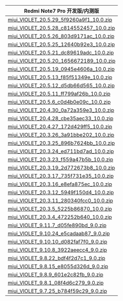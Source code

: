| Redmi Note7 Pro  开发版/内测版    |
| ---- |
| [miui_VIOLET_20.5.29_5f9260a9f1_10.0.zip](https://hugeota.d.miui.com/20.5.29/miui_VIOLET_20.5.29_5f9260a9f1_10.0.zip)    |
| [miui_VIOLET_20.5.28_c814552457_10.0.zip](https://hugeota.d.miui.com/20.5.28/miui_VIOLET_20.5.28_c814552457_10.0.zip)    |
| [miui_VIOLET_20.5.26_803d9171ac_10.0.zip](https://hugeota.d.miui.com/20.5.26/miui_VIOLET_20.5.26_803d9171ac_10.0.zip)    |
| [miui_VIOLET_20.5.25_12640b92e3_10.0.zip](https://hugeota.d.miui.com/20.5.25/miui_VIOLET_20.5.25_12640b92e3_10.0.zip)    |
| [miui_VIOLET_20.5.21_dc89619adc_10.0.zip](https://hugeota.d.miui.com/20.5.21/miui_VIOLET_20.5.21_dc89619adc_10.0.zip)    |
| [miui_VIOLET_20.5.20_1656672189_10.0.zip](https://hugeota.d.miui.com/20.5.20/miui_VIOLET_20.5.20_1656672189_10.0.zip)    |
| [miui_VIOLET_20.5.19_0945e4606a_10.0.zip](https://hugeota.d.miui.com/20.5.19/miui_VIOLET_20.5.19_0945e4606a_10.0.zip)    |
| [miui_VIOLET_20.5.13_f85f51349e_10.0.zip](https://hugeota.d.miui.com/20.5.13/miui_VIOLET_20.5.13_f85f51349e_10.0.zip)    |
| [miui_VIOLET_20.5.12_d5db66d565_10.0.zip](https://hugeota.d.miui.com/20.5.12/miui_VIOLET_20.5.12_d5db66d565_10.0.zip)    |
| [miui_VIOLET_20.5.11_ff799af26b_10.0.zip](https://hugeota.d.miui.com/20.5.11/miui_VIOLET_20.5.11_ff799af26b_10.0.zip)    |
| [miui_VIOLET_20.5.6_c0d4b0e09c_10.0.zip](https://hugeota.d.miui.com/20.5.6/miui_VIOLET_20.5.6_c0d4b0e09c_10.0.zip)    |
| [miui_VIOLET_20.4.30_0a72a359e3_10.0.zip](https://hugeota.d.miui.com/20.4.30/miui_VIOLET_20.4.30_0a72a359e3_10.0.zip)    |
| [miui_VIOLET_20.4.28_cbe35aec33_10.0.zip](https://hugeota.d.miui.com/20.4.28/miui_VIOLET_20.4.28_cbe35aec33_10.0.zip)    |
| [miui_VIOLET_20.4.27_172d429ff5_10.0.zip](https://hugeota.d.miui.com/20.4.27/miui_VIOLET_20.4.27_172d429ff5_10.0.zip)    |
| [miui_VIOLET_20.3.26_3a91bbe202_10.0.zip](https://hugeota.d.miui.com/20.3.26/miui_VIOLET_20.3.26_3a91bbe202_10.0.zip)    |
| [miui_VIOLET_20.3.25_896b7624bb_10.0.zip](https://hugeota.d.miui.com/20.3.25/miui_VIOLET_20.3.25_896b7624bb_10.0.zip)    |
| [miui_VIOLET_20.3.24_ed711bd7ad_10.0.zip](https://hugeota.d.miui.com/20.3.24/miui_VIOLET_20.3.24_ed711bd7ad_10.0.zip)    |
| [miui_VIOLET_20.3.23_f559a47b5b_10.0.zip](https://hugeota.d.miui.com/20.3.23/miui_VIOLET_20.3.23_f559a47b5b_10.0.zip)    |
| [miui_VIOLET_20.3.19_2d772673b8_10.0.zip](https://hugeota.d.miui.com/20.3.19/miui_VIOLET_20.3.19_2d772673b8_10.0.zip)    |
| [miui_VIOLET_20.3.17_735f731e35_10.0.zip](https://hugeota.d.miui.com/20.3.17/miui_VIOLET_20.3.17_735f731e35_10.0.zip)    |
| [miui_VIOLET_20.3.16_e8efa875ec_10.0.zip](https://hugeota.d.miui.com/20.3.16/miui_VIOLET_20.3.16_e8efa875ec_10.0.zip)    |
| [miui_VIOLET_20.3.12_5949f150d4_10.0.zip](https://hugeota.d.miui.com/20.3.12/miui_VIOLET_20.3.12_5949f150d4_10.0.zip)    |
| [miui_VIOLET_20.3.11_280340fcc0_10.0.zip](https://hugeota.d.miui.com/20.3.11/miui_VIOLET_20.3.11_280340fcc0_10.0.zip)    |
| [miui_VIOLET_20.3.5_5225b86870_10.0.zip](https://hugeota.d.miui.com/20.3.5/miui_VIOLET_20.3.5_5225b86870_10.0.zip)    |
| [miui_VIOLET_20.3.4_472252b640_10.0.zip](https://hugeota.d.miui.com/20.3.4/miui_VIOLET_20.3.4_472252b640_10.0.zip)    |
| [miui_VIOLET_9.11.7_d05fe890bd_9.0.zip](https://hugeota.d.miui.com/9.11.7/miui_VIOLET_9.11.7_d05fe890bd_9.0.zip)    |
| [miui_VIOLET_9.10.24_e5cadaab87_9.0.zip](https://hugeota.d.miui.com/9.10.24/miui_VIOLET_9.10.24_e5cadaab87_9.0.zip)    |
| [miui_VIOLET_9.10.10_d082faf7f0_9.0.zip](https://hugeota.d.miui.com/9.10.10/miui_VIOLET_9.10.10_d082faf7f0_9.0.zip)    |
| [miui_VIOLET_9.10.8_3922aeecc4_9.0.zip](https://hugeota.d.miui.com/9.10.8/miui_VIOLET_9.10.8_3922aeecc4_9.0.zip)    |
| [miui_VIOLET_9.8.22_bdf4f2d7c1_9.0.zip](https://hugeota.d.miui.com/9.8.22/miui_VIOLET_9.8.22_bdf4f2d7c1_9.0.zip)    |
| [miui_VIOLET_9.8.15_e8055d326d_9.0.zip](https://hugeota.d.miui.com/9.8.15/miui_VIOLET_9.8.15_e8055d326d_9.0.zip)    |
| [miui_VIOLET_9.8.9_601e2c82fb_9.0.zip](https://hugeota.d.miui.com/9.8.9/miui_VIOLET_9.8.9_601e2c82fb_9.0.zip)    |
| [miui_VIOLET_9.8.1_08f4d6c279_9.0.zip](https://hugeota.d.miui.com/9.8.1/miui_VIOLET_9.8.1_08f4d6c279_9.0.zip)    |
| [miui_VIOLET_9.7.25_b784f59c29_9.0.zip](https://hugeota.d.miui.com/9.7.25/miui_VIOLET_9.7.25_b784f59c29_9.0.zip)    |
